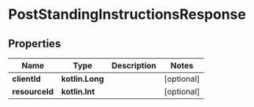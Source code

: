 
# PostStandingInstructionsResponse

## Properties
| Name | Type | Description | Notes |
| ------------ | ------------- | ------------- | ------------- |
| **clientId** | **kotlin.Long** |  |  [optional] |
| **resourceId** | **kotlin.Int** |  |  [optional] |



